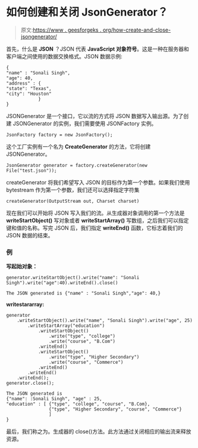 # 如何创建和关闭 JsonGenerator？

> 原文:[https://www . geesforgeks . org/how-create-and-close-jsongenerator/](https://www.geeksforgeeks.org/how-to-create-and-close-jsongenerator/)

首先，什么是 **JSON** ？JSON 代表 **JavaScript 对象符号**。这是一种在服务器和客户端之间使用的数据交换格式。JSON 数据示例:

```
{
"name" : "Sonali Singh",
"age": 40,
"address" : {
"state": "Texas",
"city": "Houston"
            }
}
```

JSONGenerator 是一个接口，它以流的方式将 JSON 数据写入输出源。为了创建 JSONGenerator 的实例，我们需要使用 JSONFactory 实例。

```
JsonFactory factory = new JsonFactory();
```

这个工厂实例有一个名为 **CreateGenerator** 的方法，它将创建 JSONGenerator。

```
JsonGenerator generator = factory.createGenerator(new File("test.json"));
```

createGenerator 将我们希望写入 JSON 的目标作为第一个参数。如果我们使用 bytestream 作为第一个参数，我们还可以选择指定字符集

```
createGenerator(OutputStream out, Charset charset)
```

现在我们可以开始将 JSON 写入我们的流。从生成器对象调用的第一个方法是 **writeStartObject()** 写对象或者 **writeStartArray()** 写数组，之后我们可以指定键和值的名称。写完 JSON 后，我们指定 **writeEnd()** 函数，它标志着我们的 JSON 数据的结束。

### **例**

**写起始对象：**

```
generator.writeStartObject().write("name": "Sonali Singh").write("age":40).writeEnd().close()
```

```
The JSON generated is {"name" : "Sonali Singh","age": 40,}
```

**writestararray:**

```
generator
    .writeStartObject().write("name", "Sonali Singh").write("age", 25)
        .writeStartArray("education")
            .writeStartObject()
                .write("type", "college")
                .write("course", "B.Com")
            .writeEnd()
            .writeStartObject()
                .write("type", "Higher Secondary")
                .write("course", "Commerce")
            .writeEnd()
        .writeEnd()
    .writeEnd();
generator.close();
```

```
The JSON generated is 
{"name": :Sonali Singh", "age" : 25,
"education" : [ {"type", "college", "course", "B.Com},
                {"type", "Higher Secondary", "course", "Commerce"}
                ]
}
```

最后，我们称之为。生成器的 close()方法。此方法通过关闭相应的输出流来释放资源。